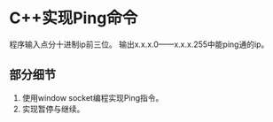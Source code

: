 # C++实现Ping命令

程序输入点分十进制ip前三位。
输出x.x.x.0——x.x.x.255中能ping通的ip。

## 部分细节

1. 使用window socket编程实现Ping指令。
2. 实现暂停与继续。